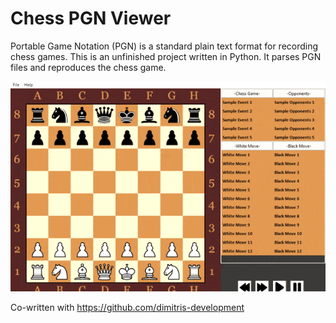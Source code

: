 # Chess PGN Viewer
Portable Game Notation (PGN) is a standard plain text format for recording chess games. This is an unfinished project written in Python. It parses PGN files and reproduces the chess game.

![image](https://github.com/pargyropoulos/Chess_PGN_Viewer/blob/1b044fd7c91c2dd37a3683f160c8667494fc316b/animated.gif)

Co-written with https://github.com/dimitris-development
